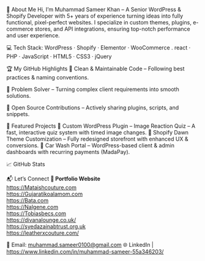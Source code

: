 🚀 About Me
Hi, I’m Muhammad Sameer Khan – A Senior WordPress & Shopify Developer with 5+ years of experience turning ideas into fully functional, pixel-perfect websites.
I specialize in custom themes, plugins, e-commerce stores, and API integrations, ensuring top-notch performance and user experience.

💻 Tech Stack:
WordPress · Shopify · Elementor · WooCommerce . react · PHP · JavaScript · HTML5 · CSS3 · jQuery

🏆 My GitHub Highlights
🔹 Clean & Maintainable Code – Following best practices & naming conventions.

🔹 Problem Solver – Turning complex client requirements into smooth solutions.

🔹 Open Source Contributions – Actively sharing plugins, scripts, and snippets.

📂 Featured Projects
🌟 Custom WordPress Plugin – Image Reaction Quiz – A fast, interactive quiz system with timed image changes.
🌟 Shopify Dawn Theme Customization – Fully redesigned storefront with enhanced UX & conversions.
🌟 Car Wash Portal – WordPress-based client & admin dashboards with recurring payments (MadaPay).

📈 GitHub Stats


📬 Let’s Connect
<b>💼 Portfolio Website</b>
<br>
https://Mataishcouture.com
<br>
https://Gujaratikoalamom.com
<br>
https://Bata.com
<br>
https://Nalgene.com
<br>
https://Tobiasbecs.com
<br>
https://divanalounge.co.uk/
<br>
https://syedazainabtrust.org.uk
<br>
https://leatherxcouture.com/

📧 Email: muhammad.sameer0100@gmail.com
🌐 LinkedIn | https://www.linkedin.com/in/muhammad-sameer-55a346203/

